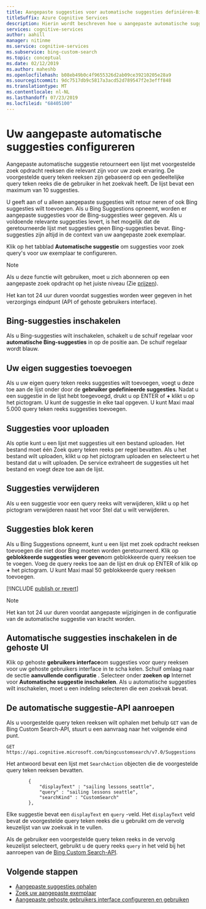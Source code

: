 ```yaml
---
title: Aangepaste suggesties voor automatische suggesties definiëren-Bing Aangepaste zoekopdrachten
titleSuffix: Azure Cognitive Services
description: Hierin wordt beschreven hoe u aangepaste automatische suggesties configureert met een aangepaste suggestie
services: cognitive-services
author: aahill
manager: nitinme
ms.service: cognitive-services
ms.subservice: bing-custom-search
ms.topic: conceptual
ms.date: 02/12/2019
ms.author: maheshb
ms.openlocfilehash: b08eb49b0c4f9655326d2ab09ce39210205e28a9
ms.sourcegitcommit: 9dc7517db9c5817a3acd52d789547f2e3efff848
ms.translationtype: MT
ms.contentlocale: nl-NL
ms.lasthandoff: 07/23/2019
ms.locfileid: "68405100"
---
```

# <a name="configure-your-custom-autosuggest-experience"></a>Uw aangepaste automatische suggesties configureren

Aangepaste automatische suggestie retourneert een lijst met voorgestelde zoek opdracht reeksen die relevant zijn voor uw zoek ervaring. De voorgestelde query teken reeksen zijn gebaseerd op een gedeeltelijke query teken reeks die de gebruiker in het zoekvak heeft. De lijst bevat een maximum van 10 suggesties. 

U geeft aan of u alleen aangepaste suggesties wilt retour neren of ook Bing suggesties wilt toevoegen. Als u Bing Suggestions opneemt, worden er aangepaste suggesties voor de Bing-suggesties weer gegeven. Als u voldoende relevante suggesties levert, is het mogelijk dat de geretourneerde lijst met suggesties geen Bing-suggesties bevat. Bing-suggesties zijn altijd in de context van uw aangepaste zoek exemplaar. 

Klik op het tabblad **Automatische suggestie** om suggesties voor zoek query's voor uw exemplaar te configureren.  

> [!NOTE]
> Als u deze functie wilt gebruiken, moet u zich abonneren op een aangepaste zoek opdracht op het juiste niveau (Zie [prijzen](https://azure.microsoft.com/pricing/details/cognitive-services/bing-custom-search/)).

Het kan tot 24 uur duren voordat suggesties worden weer gegeven in het verzorgings eindpunt (API of gehoste gebruikers interface).

## <a name="enable-bing-suggestions"></a>Bing-suggesties inschakelen

Als u Bing-suggesties wilt inschakelen, schakelt u de schuif regelaar voor **automatische Bing-suggesties** in op de positie aan. De schuif regelaar wordt blauw.

## <a name="add-your-own-suggestions"></a>Uw eigen suggesties toevoegen

Als u uw eigen query teken reeks suggesties wilt toevoegen, voegt u deze toe aan de lijst onder door de **gebruiker gedefinieerde suggesties**. Nadat u een suggestie in de lijst hebt toegevoegd, drukt u op ENTER of **+** klikt u op het pictogram. U kunt de suggestie in elke taal opgeven. U kunt Maxi maal 5.000 query teken reeks suggesties toevoegen.

## <a name="upload-suggestions"></a>Suggesties voor uploaden

Als optie kunt u een lijst met suggesties uit een bestand uploaden. Het bestand moet één Zoek query teken reeks per regel bevatten. Als u het bestand wilt uploaden, klikt u op het pictogram uploaden en selecteert u het bestand dat u wilt uploaden. De service extraheert de suggesties uit het bestand en voegt deze toe aan de lijst.

## <a name="remove-suggestions"></a>Suggesties verwijderen

Als u een suggestie voor een query reeks wilt verwijderen, klikt u op het pictogram verwijderen naast het voor Stel dat u wilt verwijderen.

## <a name="block-suggestions"></a>Suggesties blok keren

Als u Bing Suggestions opneemt, kunt u een lijst met zoek opdracht reeksen toevoegen die niet door Bing moeten worden geretourneerd. Klik op **geblokkeerde suggesties weer geven**om geblokkeerde query reeksen toe te voegen. Voeg de query reeks toe aan de lijst en druk op ENTER of klik op **+** het pictogram. U kunt Maxi maal 50 geblokkeerde query reeksen toevoegen.



[!INCLUDE [publish or revert](./includes/publish-revert.md)]

>[!NOTE]  
>Het kan tot 24 uur duren voordat aangepaste wijzigingen in de configuratie van de automatische suggestie van kracht worden.


## <a name="enabling-autosuggest-in-hosted-ui"></a>Automatische suggesties inschakelen in de gehoste UI

Klik op gehoste **gebruikers interface**om suggesties voor query reeksen voor uw gehoste gebruikers interface in te scha kelen. Schuif omlaag naar de sectie **aanvullende configuratie** . Selecteer onder **zoeken** **op** Internet voor **Automatische suggestie inschakelen**. Als u automatische suggesties wilt inschakelen, moet u een indeling selecteren die een zoekvak bevat.


## <a name="calling-the-autosuggest-api"></a>De automatische suggestie-API aanroepen

Als u voorgestelde query teken reeksen wilt ophalen met behulp `GET` van de Bing Custom Search-API, stuurt u een aanvraag naar het volgende eind punt.

```
GET https://api.cognitive.microsoft.com/bingcustomsearch/v7.0/Suggestions 
```

Het antwoord bevat een lijst met `SearchAction` objecten die de voorgestelde query teken reeksen bevatten.

```
        {  
            "displayText" : "sailing lessons seattle",  
            "query" : "sailing lessons seattle",  
            "searchKind" : "CustomSearch"  
        },  
```

Elke suggestie bevat een `displayText` en `query` -veld. Het `displayText` veld bevat de voorgestelde query teken reeks die u gebruikt om de vervolg keuzelijst van uw zoekvak in te vullen.

Als de gebruiker een voorgestelde query teken reeks in de vervolg keuzelijst selecteert, gebruikt u de query reeks `query` in het veld bij het aanroepen van de [Bing Custom Search-API](overview.md).


## <a name="next-steps"></a>Volgende stappen

- [Aangepaste suggesties ophalen](./get-custom-suggestions.md)
- [Zoek uw aangepaste exemplaar](./search-your-custom-view.md)
- [Aangepaste gehoste gebruikers interface configureren en gebruiken](./hosted-ui.md)
